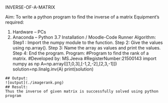  INVERSE-OF-A-MATRIX

 Aim:
To write a python program to find the inverse of a matrix
 Equipment’s required:
1. 	Hardware – PCs
2. 	Anaconda – Python 3.7 Installation / Moodle-Code Runner
Algorithm:
Step1 : 
Import the numpy module to the function.
Step 2: 
Give the values using np.array().
Step 3: 
Name the array as values and print the values.
Step 4: 
End the program.
Program:
#Program to find the rank of a matrix.
#Developed by: MS.Jeeva
#RegisterNumber:21500143
import numpy as np 
A=np.array([[1,0,3],[-1,2,-2],[2,3,-1]])
solution=np.linalg.inv(A)
print(solution)
```
## Output:
![output](./imagerank.png)
## Result:
Thus the inverse of given matrix is successfully solved using python program

